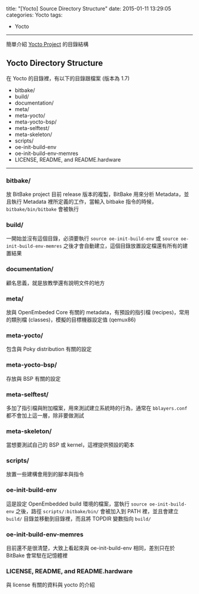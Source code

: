 title: "[Yocto] Source Directory Structure"
date: 2015-01-11 13:29:05
categories: Yocto
tags:
- Yocto
---

簡單介紹 [Yocto Project](https://www.yoctoproject.org/) 的目錄結構

<!-- more -->

## Yocto Directory Structure

在 Yocto 的目錄裡，有以下的目錄跟檔案 (版本為 1.7)

* bitbake/
* build/
* documentation/
* meta/
* meta-yocto/
* meta-yocto-bsp/
* meta-selftest/
* meta-skeleton/
* scripts/
* oe-init-build-env
* oe-init-build-env-memres
* LICENSE, README, and README.hardware

---

### bitbake/

放 BitBake project 目前 release 版本的複製，BitBake 用來分析 Metadata，並且執行 Metadata 裡所定義的工作，當輸入 bitbake 指令的時候，`bitbake/bin/bitbake` 會被執行

### build/

一開始並沒有這個目錄，必須要執行 `source oe-init-build-env` 或 `source oe-init-build-env-memres` 之後才會自動建立，這個目錄放置設定檔還有所有的建置結果

### documentation/

顧名思義，就是放教學還有說明文件的地方

### meta/

放與 OpenEmbeded Core 有關的 metadata，有預設的指引檔 (recipes)，常用的類別檔 (classes)，模擬的目標機器設定值 (qemux86)

### meta-yocto/

包含與 Poky distribution 有關的設定

### meta-yocto-bsp/

存放與 BSP 有關的設定

### meta-selftest/

多加了指引檔與附加檔案，用來測試建立系統時的行為，通常在 `bblayers.conf` 都不會加上這一層，除非要做測試

### meta-skeleton/

當想要測試自己的 BSP 或 kernel，這裡提供預設的範本

### scripts/

放置一些建構會用到的腳本與指令

### oe-init-build-env

這是設定 OpenEmbedded build 環境的檔案，當執行 `source oe-init-build-env` 之後，路徑 `scripts/:bitbake/bin/` 會被加入到 PATH 裡，並且會建立 `build/` 目錄並移動到目錄裡，而且將 TOPDIR 變數指向 `build/`

### oe-init-build-env-memres

目前還不是很清楚，大致上看起來與 oe-init-build-env 相同，差別只在於 BitBake 會常駐在記憶體裡

### LICENSE, README, and README.hardware

與 license 有關的資料與 yocto 的介紹

